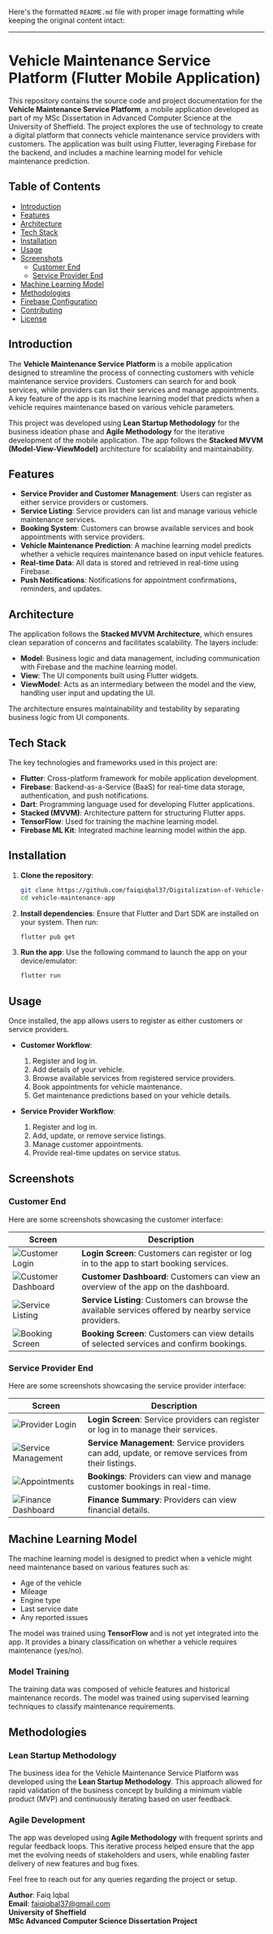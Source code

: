 Here's the formatted `README.md` file with proper image formatting while keeping the original content intact:

---

# Vehicle Maintenance Service Platform (Flutter Mobile Application)

This repository contains the source code and project documentation for the **Vehicle Maintenance Service Platform**, a mobile application developed as part of my MSc Dissertation in Advanced Computer Science at the University of Sheffield. The project explores the use of technology to create a digital platform that connects vehicle maintenance service providers with customers. The application was built using Flutter, leveraging Firebase for the backend, and includes a machine learning model for vehicle maintenance prediction.

## Table of Contents

- [Introduction](#introduction)
- [Features](#features)
- [Architecture](#architecture)
- [Tech Stack](#tech-stack)
- [Installation](#installation)
- [Usage](#usage)
- [Screenshots](#screenshots)
  - [Customer End](#customer-end)
  - [Service Provider End](#service-provider-end)
- [Machine Learning Model](#machine-learning-model)
- [Methodologies](#methodologies)
- [Firebase Configuration](#firebase-configuration)
- [Contributing](#contributing)
- [License](#license)

## Introduction

The **Vehicle Maintenance Service Platform** is a mobile application designed to streamline the process of connecting customers with vehicle maintenance service providers. Customers can search for and book services, while providers can list their services and manage appointments. A key feature of the app is its machine learning model that predicts when a vehicle requires maintenance based on various vehicle parameters.

This project was developed using **Lean Startup Methodology** for the business ideation phase and **Agile Methodology** for the iterative development of the mobile application. The app follows the **Stacked MVVM (Model-View-ViewModel)** architecture for scalability and maintainability.

## Features

- **Service Provider and Customer Management**: Users can register as either service providers or customers.
- **Service Listing**: Service providers can list and manage various vehicle maintenance services.
- **Booking System**: Customers can browse available services and book appointments with service providers.
- **Vehicle Maintenance Prediction**: A machine learning model predicts whether a vehicle requires maintenance based on input vehicle features.
- **Real-time Data**: All data is stored and retrieved in real-time using Firebase.
- **Push Notifications**: Notifications for appointment confirmations, reminders, and updates.

## Architecture

The application follows the **Stacked MVVM Architecture**, which ensures clean separation of concerns and facilitates scalability. The layers include:

- **Model**: Business logic and data management, including communication with Firebase and the machine learning model.
- **View**: The UI components built using Flutter widgets.
- **ViewModel**: Acts as an intermediary between the model and the view, handling user input and updating the UI.

The architecture ensures maintainability and testability by separating business logic from UI components.

## Tech Stack

The key technologies and frameworks used in this project are:

- **Flutter**: Cross-platform framework for mobile application development.
- **Firebase**: Backend-as-a-Service (BaaS) for real-time data storage, authentication, and push notifications.
- **Dart**: Programming language used for developing Flutter applications.
- **Stacked (MVVM)**: Architecture pattern for structuring Flutter apps.
- **TensorFlow**: Used for training the machine learning model.
- **Firebase ML Kit**: Integrated machine learning model within the app.

## Installation

1. **Clone the repository**:
   ```bash
   git clone https://github.com/faiqiqbal37/Digitalization-of-Vehicle-Maintenenace-Services.git
   cd vehicle-maintenance-app
   ```

2. **Install dependencies**:
   Ensure that Flutter and Dart SDK are installed on your system. Then run:
   ```bash
   flutter pub get
   ```

3. **Run the app**:
   Use the following command to launch the app on your device/emulator:
   ```bash
   flutter run
   ```

## Usage

Once installed, the app allows users to register as either customers or service providers.

- **Customer Workflow**:
  1. Register and log in.
  2. Add details of your vehicle.
  3. Browse available services from registered service providers.
  4. Book appointments for vehicle maintenance.
  5. Get maintenance predictions based on your vehicle details.

- **Service Provider Workflow**:
  1. Register and log in.
  2. Add, update, or remove service listings.
  3. Manage customer appointments.
  4. Provide real-time updates on service status.

## Screenshots

### Customer End

Here are some screenshots showcasing the customer interface:

| Screen | Description |
|--------|-------------|
| ![Customer Login](https://github.com/user-attachments/assets/1294fdeb-4d2d-4bc7-8caf-b6a3a1e2a03f) | **Login Screen**: Customers can register or log in to the app to start booking services. |
| ![Customer Dashboard](https://github.com/user-attachments/assets/386c77bc-46a3-416c-b443-acd9a850b045) | **Customer Dashboard**: Customers can view an overview of the app on the dashboard. |
| ![Service Listing](https://github.com/user-attachments/assets/68e36c4d-0e56-49f9-9357-d0f5a5ed4c76) | **Service Listing**: Customers can browse the available services offered by nearby service providers. |
| ![Booking Screen](https://github.com/user-attachments/assets/b419e167-b508-4a1b-bea8-7ee01e5ddfd9) | **Booking Screen**: Customers can view details of selected services and confirm bookings. |

### Service Provider End

Here are some screenshots showcasing the service provider interface:

| Screen | Description |
|--------|-------------|
| ![Provider Login](https://github.com/user-attachments/assets/95566713-1f55-434f-8677-60aed9f45ea9) | **Login Screen**: Service providers can register or log in to manage their services. |
| ![Service Management](https://github.com/user-attachments/assets/d966092a-d9c8-44b9-9968-81380fa23c5e) | **Service Management**: Service providers can add, update, or remove services from their listings. |
| ![Appointments](https://github.com/user-attachments/assets/2becf77c-aa7b-44b9-bbd4-1775cdb49db8) | **Bookings**: Providers can view and manage customer bookings in real-time. |
| ![Finance Dashboard](https://github.com/user-attachments/assets/e21fdb6d-bdb9-4a77-b08f-f59f8cb551d3) | **Finance Summary**: Providers can view financial details. |

## Machine Learning Model

The machine learning model is designed to predict when a vehicle might need maintenance based on various features such as:

- Age of the vehicle
- Mileage
- Engine type
- Last service date
- Any reported issues

The model was trained using **TensorFlow** and is not yet integrated into the app. It provides a binary classification on whether a vehicle requires maintenance (yes/no).

### Model Training

The training data was composed of vehicle features and historical maintenance records. The model was trained using supervised learning techniques to classify maintenance requirements.

## Methodologies

### Lean Startup Methodology

The business idea for the Vehicle Maintenance Service Platform was developed using the **Lean Startup Methodology**. This approach allowed for rapid validation of the business concept by building a minimum viable product (MVP) and continuously iterating based on user feedback.

### Agile Development

The app was developed using **Agile Methodology** with frequent sprints and regular feedback loops. This iterative process helped ensure that the app met the evolving needs of stakeholders and users, while enabling faster delivery of new features and bug fixes.


Feel free to reach out for any queries regarding the project or setup.

**Author**: Faiq Iqbal  
**Email**: faiqiqbal37@gmail.com  
**University of Sheffield**  
**MSc Advanced Computer Science Dissertation Project**

